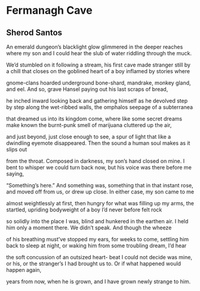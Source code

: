 # Fermanagh Cave
## Sherod Santos
An emerald dungeon’s blacklight glow
glimmered in the deeper reaches
where my son and I could hear the slub
of water riddling through the muck.

We’d stumbled on it following a stream,
his first cave made stranger still
by a chill that closes on the goblined heart
of a boy inflamed by stories where

gnome-clans hoarded underground
bone-shard, mandrake, monkey gland,
and eel. And so, grave Hansel
paying out his last scraps of bread,

he inched inward looking back
and gathering himself as he devolved
step by step along the wet-ribbed walls,
the omphalos seepage of a subterranea

that dreamed us into its kingdom come,
where like some secret dreams
make known the burnt-punk smell
of marijuana cluttered up the air,

and just beyond, just close enough to see,
a spur of light that like a dwindling
eyemote disappeared. Then the sound
a human soul makes as it slips out

from the throat. Composed in darkness,
my son’s hand closed on mine. I bent
to whisper we could turn back now,
but his voice was there before me saying,

“Something’s here.” And something was,
something that in that instant rose,
and moved off from us, or drew up close.
In either case, my son came to me

almost weightlessly at first, then hungry
for what was filling up my arms,
the startled, upriding bodyweight
of a boy I’d never before felt rock

so solidly into the place I was,
blind and hunkered in the earthen air.
I held him only a moment there.
We didn’t speak. And though the wheeze

of his breathing must’ve stopped my ears,
for weeks to come, settling him back
to sleep at night, or waking him
from some troubling dream, I’d hear

the soft concussion of an outsized heart-
beat I could not decide was mine,
or his, or the stranger’s I had brought us to.
Or if what happened would happen again,

years from now, when he is grown,
and I have grown newly strange to him.